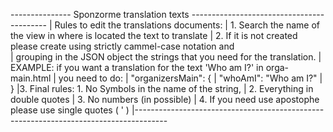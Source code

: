 --------------- Sponzorme translation texts ------------------------------------------
| Rules to edit the translations documents: 
| 1. Search the name of the view in where is located the text to translate
| 2. If it is not created please create using strictly cammel-case notation and  
|     grouping in the JSON object the strings that you need for the translation.
|     EXAMPLE: if you want a translation for the text 'Who am I?' in orga-main.html
|     you need to do: 
|                "organizersMain": {
|                  "whoAmI": "Who am I?"
|                }
|3. Final rules: 1. No Symbols in the name of the string,
|                2. Everything in double quotes
|                3. No numbers (in possible)
|                4. If you need use apostophe please use single quotes ( ' )
|--------------------------------------------------------------------------------------